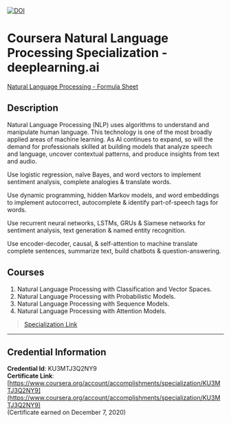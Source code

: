 [![DOI](https://zenodo.org/badge/DOI/10.5281/zenodo.3987960.svg)](https://doi.org/10.5281/zenodo.3987960)

# Coursera Natural Language Processing Specialization - deeplearning.ai

[Natural Language Processing - Formula Sheet](./fady-morris_natural-language-processing.pdf)

## Description
Natural Language Processing (NLP) uses algorithms to understand and manipulate human language. This technology is one of the most broadly applied areas of machine learning. As AI continues to expand, so will the demand for professionals skilled at building models that analyze speech and language, uncover contextual patterns, and produce insights from text and audio.

Use logistic regression, naïve Bayes, and word vectors to implement sentiment analysis, complete analogies & translate words.

Use dynamic programming, hidden Markov models, and word embeddings to implement autocorrect, autocomplete & identify part-of-speech tags for words.

Use recurrent neural networks, LSTMs, GRUs & Siamese networks for sentiment analysis, text generation & named entity recognition.

Use encoder-decoder, causal, & self-attention to machine translate complete sentences, summarize text, build chatbots & question-answering.

## Courses
1. Natural Language Processing with Classification and Vector Spaces.
2. Natural Language Processing with Probabilistic Models.
3. Natural Language Processing with Sequence Models.
4. Natural Language Processing with Attention Models.


> [Specialization Link](https://www.coursera.org/specializations/natural-language-processing)

--------------------------------------------------------------------
## Credential Information
**Credential Id**: KU3MTJ3Q2NY9  
**Certificate Link**: [https://www.coursera.org/account/accomplishments/specialization/KU3MTJ3Q2NY9](https://www.coursera.org/account/accomplishments/specialization/KU3MTJ3Q2NY9)  
(Certificate earned on December 7, 2020)
